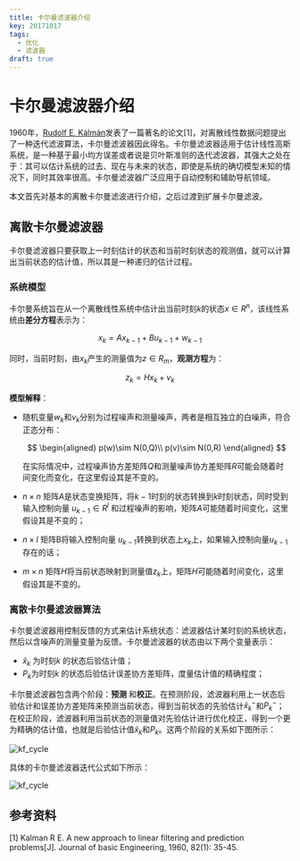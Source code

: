 ```yaml
---
title: 卡尔曼滤波器介绍
key: 20171017
tags:
  - 优化
  - 滤波器
draft: true
---
```

# 卡尔曼滤波器介绍

1960年，[Rudolf E. Kálmán](https://en.wikipedia.org/wiki/Rudolf_E._K%C3%A1lm%C3%A1n)发表了一篇著名的论文[1]，对离散线性数据问题提出了一种迭代滤波算法，卡尔曼滤波器因此得名。卡尔曼滤波器适用于估计线性高斯系统，是一种基于最小均方误差或者说是贝叶斯准则的迭代滤波器，其强大之处在于：其可以估计系统的过去、现在与未来的状态，即使是系统的确切模型未知的情况下，同时其效率很高。卡尔曼滤波器广泛应用于自动控制和辅助导航领域。

本文首先对基本的离散卡尔曼滤波进行介绍，之后过渡到扩展卡尔曼滤波。
<!--more--> 
## 离散卡尔曼滤波器

卡尔曼滤波器只要获取上一时刻估计的状态和当前时刻状态的观测值，就可以计算出当前状态的估计值，所以其是一种递归的估计过程。

### 系统模型

卡尔曼系统旨在从一个离散线性系统中估计出当前时刻$k$的状态$x\in R^n$，该线性系统由**差分方程**表示为：

$$
x_k=Ax_{k-1}+Bu_{k-1}+w_{k-1}
$$

同时，当前时刻，由$x_k$产生的测量值为$z\in R_m$，**观测方程**为：

$$
z_k=Hx_k+v_k
$$

**模型解释**： 

- 随机变量$w_k$和$v_k$分别为过程噪声和测量噪声，两者是相互独立的白噪声，符合正态分布：

  $$
  \begin{aligned}
  p(w)\sim N(0,Q)\\
  p(v)\sim N(0,R)
  \end{aligned}
  $$

  在实际情况中，过程噪声协方差矩阵$Q$和测量噪声协方差矩阵$R$可能会随着时间变化而变化，在这里假设其是不变的。


- $n\times n$ 矩阵$A$是状态变换矩阵，将$k-1$时刻的状态转换到$k$时刻状态，同时受到输入控制向量 $u_{k-1}\in R^l$ 和过程噪声的影响，矩阵$A$可能随着时间变化，这里假设其是不变的；
- $n\times l$ 矩阵B将输入控制向量 $u_{k-1}$转换到状态上$x_k$上，如果输入控制向量$u_{k-1}$存在的话；
- $m\times n$ 矩阵$H$将当前状态映射到测量值$z_k$上，矩阵$H$可能随着时间变化，这里假设其是不变的。

### 离散卡尔曼滤波器算法

卡尔曼滤波器用控制反馈的方式来估计系统状态：滤波器估计某时刻的系统状态，然后以含噪声的测量变量为反馈。卡尔曼滤波器的状态由以下两个变量表示：

- $\hat x_k$ 为时刻$k$ 的状态后验估计值；
- $P_k$为时刻$k$ 的状态后验估计误差协方差矩阵，度量估计值的精确程度；

卡尔曼滤波器包含两个阶段：**预测** 和**校正**。在预测阶段，滤波器利用上一状态后验估计和误差协方差矩阵来预测当前状态，得到当前状态的先验估计$\hat x_k^-$和$P_k^-$；在校正阶段，滤波器利用当前状态的测量值对先验估计进行优化校正，得到一个更为精确的估计值，也就是后验估计值$\hat x_k$和$P_k$。这两个阶段的关系如下图所示：

![kf_cycle](/images/ekf/kf_cycle.png)

具体的卡尔曼滤波器迭代公式如下所示：

![kf_cycle](/images/ekf/kf_algorithm.png)

## 参考资料

[1] Kalman R E. A new approach to linear filtering and prediction problems[J]. Journal of basic Engineering, 1960, 82(1): 35-45.










